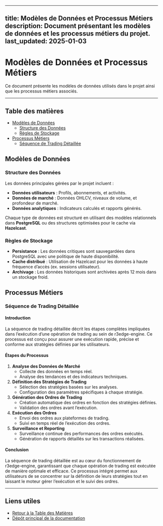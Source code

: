 <!-- Haut de page -->
---
title: Modèles de Données et Processus Métiers
description: Document présentant les modèles de données et les processus métiers du projet.
last_updated: 2025-01-03
---

# Modèles de Données et Processus Métiers

Ce document présente les modèles de données utilisés dans le projet ainsi que les processus métiers associés.

---

## Table des matières
- [Modèles de Données](#modeles-de-donnees)
  - [Structure des Données](#structure-des-donnees)
  - [Règles de Stockage](#regles-de-stockage)
- [Processus Métiers](#processus-metiers)
  - [Séquence de Trading Détaillée](#sequence-de-trading-detaillee)

## Modèles de Données

### Structure des Données
Les données principales gérées par le projet incluent :
- **Données utilisateurs** : Profils, abonnements, et activités.
- **Données de marché** : Données OHLCV, niveaux de volume, et profondeur de marché.
- **Données analytiques** : Indicateurs calculés et rapports générés.

Chaque type de données est structuré en utilisant des modèles relationnels dans **PostgreSQL** ou des structures optimisées pour le cache via **Hazelcast**.

### Règles de Stockage
- **Persistance** : Les données critiques sont sauvegardées dans PostgreSQL avec une politique de haute disponibilité.
- **Cache distribué** : Utilisation de Hazelcast pour les données à haute fréquence d’accès (ex. sessions utilisateur).
- **Archivage** : Les données historiques sont archivées après 12 mois dans un stockage froid.

## Processus Métiers

### Séquence de Trading Détaillée

#### Introduction
La séquence de trading détaillée décrit les étapes complètes impliquées dans l’exécution d’une opération de trading au sein de r3edge-engine. Ce processus est conçu pour assurer une exécution rapide, précise et conforme aux stratégies définies par les utilisateurs.

#### Étapes du Processus
1. **Analyse des Données de Marché**
   - Collecte des données en temps réel.
   - Analyse des tendances et des indicateurs techniques.
2. **Définition des Stratégies de Trading**
   - Sélection des stratégies basées sur les analyses.
   - Configuration des paramètres spécifiques à chaque stratégie.
3. **Génération des Ordres de Trading**
   - Création automatique des ordres en fonction des stratégies définies.
   - Validation des ordres avant l’exécution.
4. **Exécution des Ordres**
   - Envoi des ordres aux plateformes de trading.
   - Suivi en temps réel de l’exécution des ordres.
5. **Surveillance et Reporting**
   - Surveillance continue des performances des ordres exécutés.
   - Génération de rapports détaillés sur les transactions réalisées.

#### Conclusion
La séquence de trading détaillée est au cœur du fonctionnement de r3edge-engine, garantissant que chaque opération de trading est exécutée de manière optimale et efficace. Ce processus intégré permet aux utilisateurs de se concentrer sur la définition de leurs stratégies tout en laissant le moteur gérer l’exécution et le suivi des ordres.

---

<!-- Pied de page -->
## Liens utiles
- [Retour à la Table des Matières](index.md)
- [Dépôt principal de la documentation](https://github.com/dsissoko/r3edge-engine-docs)
